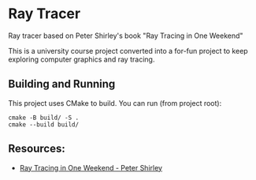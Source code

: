 # Ray Tracer
Ray tracer based on Peter Shirley's book "Ray Tracing in One Weekend"

This is a university course project converted into a for-fun project to keep
exploring computer graphics and ray tracing.

## Building and Running
This project uses CMake to build. You can run (from project root):
```
cmake -B build/ -S .
cmake --build build/
```

## Resources:
- [Ray Tracing in One Weekend - Peter Shirley](https://raytracing.github.io/books/RayTracingInOneWeekend.html)
